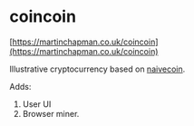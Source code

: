 

# coincoin

[https://martinchapman.co.uk/coincoin](https://martinchapman.co.uk/coincoin)

Illustrative cryptocurrency based on [naivecoin](https://github.com/conradoqg/naivecoin).

Adds:

1. User UI
2. Browser miner.
